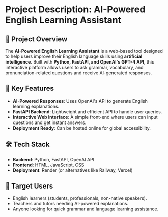 # **Project Description: AI-Powered English Learning Assistant**  

## **📌 Project Overview**  
The **AI-Powered English Learning Assistant** is a web-based tool designed to help users improve their English language skills using **artificial intelligence**. Built with **Python, FastAPI, and OpenAI's GPT-4 API**, this interactive platform allows users to ask grammar, vocabulary, and pronunciation-related questions and receive AI-generated responses.  

## **🎯 Key Features**  
- **AI-Powered Responses**: Uses OpenAI's API to generate English learning explanations.  
- **FastAPI Backend**: Lightweight and efficient API to handle user queries.  
- **Interactive Web Interface**: A simple front-end where users can input questions and get instant answers.  
- **Deployment Ready**: Can be hosted online for global accessibility.  

## **🛠️ Tech Stack**  
- **Backend**: Python, FastAPI, OpenAI API  
- **Frontend**: HTML, JavaScript, CSS  
- **Deployment**: Render (or alternatives like Railway, Vercel)  

## **👥 Target Users**  
- English learners (students, professionals, non-native speakers).  
- Teachers and tutors needing AI-powered explanations.  
- Anyone looking for quick grammar and language learning assistance.  

